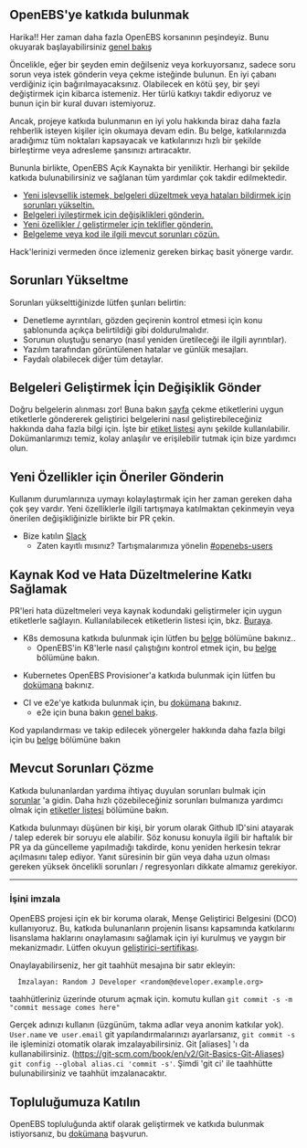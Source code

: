## OpenEBS'ye katkıda bulunmak

Harika!! Her zaman daha fazla OpenEBS korsanının peşindeyiz. Bunu okuyarak başlayabilirsiniz [genel bakış](./contribute/design/README.md)

Öncelikle, eğer bir şeyden emin değilseniz veya korkuyorsanız, sadece soru sorun veya istek gönderin veya çekme isteğinde bulunun. En iyi çabanı verdiğiniz için bağırılmayacaksınız. Olabilecek en kötü şey, bir şeyi değiştirmek için kibarca istemeniz. Her türlü katkıyı takdir ediyoruz ve bunun için bir kural duvarı istemiyoruz.

Ancak, projeye katkıda bulunmanın en iyi yolu hakkında biraz daha fazla rehberlik isteyen kişiler için okumaya devam edin. Bu belge, katkılarınızda aradığımız tüm noktaları kapsayacak ve katkılarınızı hızlı bir şekilde birleştirme veya adresleme şansınızı artıracaktır.

Bununla birlikte, OpenEBS Açık Kaynakta bir yeniliktir. Herhangi bir şekilde katkıda bulunabilirsiniz ve sağlanan tüm yardımlar çok takdir edilmektedir.

- [Yeni işlevsellik istemek, belgeleri düzeltmek veya hataları bildirmek için sorunları yükseltin.](#raising-issues)
- [Belgeleri iyileştirmek için değişiklikleri gönderin.](#submit-change-to-improve-documentation) 
- [Yeni özellikler / geliştirmeler için teklifler gönderin.](#submit-proposals-for-new-features)
- [Belgeleme veya kod ile ilgili mevcut sorunları çözün.](#contributing-to-source-code-and-bug-fixes)

Hack'lerinizi vermeden önce izlemeniz gereken birkaç basit yönerge vardır.

## Sorunları Yükseltme

Sorunları yükselttiğinizde lütfen şunları belirtin:
- Denetleme ayrıntıları, gözden geçirenin kontrol etmesi için konu şablonunda açıkça belirtildiği gibi doldurulmalıdır.
- Sorunun oluştuğu senaryo (nasıl yeniden üretileceği ile ilgili ayrıntılar).
- Yazılım tarafından görüntülenen hatalar ve günlük mesajları.
- Faydalı olabilecek diğer tüm detaylar.

## Belgeleri Geliştirmek İçin Değişiklik Gönder

Doğru belgelerin alınması zor! Buna bakın [sayfa](./contribute/CONTRIBUTING-TO-DEVELOPER-DOC.md) çekme etiketlerini uygun etiketlerle göndererek geliştirici belgelerini nasıl geliştirebileceğiniz hakkında daha fazla bilgi için. İşte bir [etiket listesi](./contribute/labels-of-issues.md)  aynı şekilde kullanılabilir. Dokümanlarımızı temiz, kolay anlaşılır ve erişilebilir tutmak için bize yardımcı olun.

## Yeni Özellikler için Öneriler Gönderin

Kullanım durumlarınıza uymayı kolaylaştırmak için her zaman gereken daha çok şey vardır. Yeni özelliklerle ilgili tartışmaya katılmaktan çekinmeyin veya önerilen değişikliğinizle birlikte bir PR çekin.

- Bize katılın  [Slack](https://openebsslacksignup.herokuapp.com/)
 	 - Zaten kayıtlı mısınız? Tartışmalarımıza yönelin [#openebs-users](https://openebs-community.slack.com/messages/openebs-users/)

## Kaynak Kod ve Hata Düzeltmelerine Katkı Sağlamak

PR'leri hata düzeltmeleri veya kaynak kodundaki geliştirmeler için uygun etiketlerle sağlayın. Kullanılabilecek etiketlerin listesi için, bkz. [Buraya](./contribute/labels-of-issues.md).

* K8s demosuna katkıda bulunmak için lütfen bu [belge](./contribute/CONTRIBUTING-TO-K8S-DEMO.md) bölümüne bakınız..
	- OpenEBS'in K8'lerle nasıl çalıştığını kontrol etmek için, bu [belge](./k8s/README.md) bölümüne bakın.
- Kubernetes OpenEBS Provisioner'a katkıda bulunmak için lütfen bu [dokümana](./contribute/CONTRIBUTING-TO-KUBERNETES-OPENEBS-PROVISIONER.md) bakınız.
* CI ve e2e'ye katkıda bulunmak için, bu [dokümana](./contribute/CONTRIBUTING-TO-CI-AND-E2E.md) bakınız.
	- e2e için buna bakın [genel bakış](./e2e/README.md).
	
Kod yapılandırması ve takip edilecek yönergeler hakkında daha fazla bilgi için bu [belge](./contribute/design/code-structuring.md) bölümüne bakın

## Mevcut Sorunları Çözme

Katkıda bulunanlardan yardıma ihtiyaç duyulan sorunları bulmak için [sorunlar](https://github.com/openebs/openebs/issues) 'a gidin. Daha hızlı çözebileceğiniz sorunları bulmanıza yardımcı olmak için [etiketler listesi](./contribute/labels-of-issues.md) bölümüne bakın.

Katkıda bulunmayı düşünen bir kişi, bir yorum olarak Github ID'sini atayarak / talep ederek bir soruyu ele alabilir. Söz konusu konuyla ilgili bir haftalık bir PR ya da güncelleme yapılmadığı takdirde, konu yeniden herkesin tekrar açılmasını talep ediyor. Yanıt süresinin bir gün veya daha uzun olması gereken yüksek öncelikli sorunları / regresyonları dikkate almamız gerekiyor.

---
### İşini imzala

OpenEBS projesi için ek bir koruma olarak, Menşe Geliştirici Belgesini (DCO) kullanıyoruz. Bu, katkıda bulunanların projenin lisansı kapsamında katkılarını lisanslama haklarını onaylamasını sağlamak için iyi kurulmuş ve yaygın bir mekanizmadır. Lütfen okuyun [geliştirici-sertifikası](./contribute/developer-certificate-of-origin).

Onaylayabilirseniz, her git taahhüt mesajına bir satır ekleyin:

````
  İmzalayan: Random J Developer <random@developer.example.org>
  ````
taahhütleriniz üzerinde oturum açmak için. komutu kullan `git commit -s -m "commit message comes here"`

Gerçek adınızı kullanın (üzgünüm, takma adlar veya anonim katkılar yok). `User.name` ve` user.email` git yapılandırmalarınızı ayarlarsanız, `git commit -s` ile işleminizi otomatik olarak imzalayabilirsiniz. Git [aliases] 'ı da kullanabilirsiniz. (https://git-scm.com/book/en/v2/Git-Basics-Git-Aliases)  `git config --global alias.ci 'commit -s'`. Şimdi 'git ci' ile taahhütte bulunabilirsiniz ve taahhüt imzalanacaktır.


## Topluluğumuza Katılın

OpenEBS topluluğunda aktif olarak geliştirmek ve katkıda bulunmak istiyorsanız, bu [dokümana](./community/README.md) başvurun.
